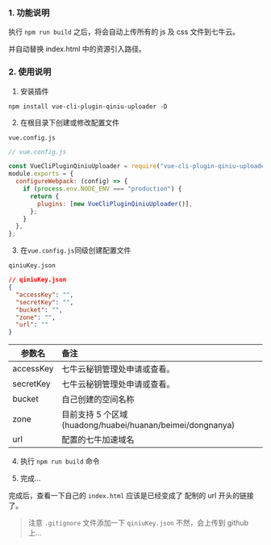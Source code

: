 ### 1. 功能说明

执行 `npm run build` 之后，将会自动上传所有的 js 及 css 文件到七牛云。

并自动替换 index.html 中的资源引入路径。

### 2. 使用说明

1. 安装插件

```shell
npm install vue-cli-plugin-qiniu-uploader -D
```

2. 在根目录下创建或修改配置文件

`vue.config.js`

```js
// vue.config.js

const VueCliPluginQiniuUploader = require("vue-cli-plugin-qiniu-uploader");
module.exports = {
  configureWebpack: (config) => {
    if (process.env.NODE_ENV === "production") {
      return {
        plugins: [new VueCliPluginQiniuUploader()],
      };
    }
  },
};
```

3. 在`vue.config.js`同级创建配置文件

`qiniuKey.json`

```json
// qiniuKey.json
{
  "accessKey": "",
  "secretKey": "",
  "bucket": "",
  "zone": "",
  "url": ""
}
```

| 参数名    | 备注                                                      |
| --------- | :-------------------------------------------------------- |
| accessKey | 七牛云秘钥管理处申请或查看。                              |
| secretKey | 七牛云秘钥管理处申请或查看。                              |
| bucket    | 自己创建的空间名称                                        |
| zone      | 目前支持 5 个区域(huadong/huabei/huanan/beimei/dongnanya) |
| url       | 配置的七牛加速域名                                        |

4. 执行 `npm run build` 命令

5. 完成...

完成后，查看一下自己的 `index.html` 应该是已经变成了 配制的 url 开头的链接了。

> 注意 `.gitignore` 文件添加一下 `qiniuKey.json` 不然，会上传到 github 上...
